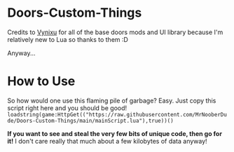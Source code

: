 # Doors-Custom-Things
Credits to [Vynixu](https://github.com/RegularVynixu/) for all of the base doors mods and UI library because I'm relatively new to Lua so thanks to them :D

Anyway...
# How to Use
So how would one use this flaming pile of garbage? Easy. Just copy this script right here and you should be good!  
`loadstring(game:HttpGet(("https://raw.githubusercontent.com/MrNooberDude/Doors-Custom-Things/main/mainScript.lua"),true))()`

**If you want to see and steal the very few bits of unique code, then go for it!** I don't care really that much about a few kilobytes of data anyway!
